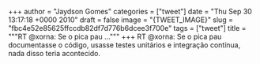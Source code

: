 
+++
author = "Jaydson Gomes"
categories = ["tweet"]
date = "Thu Sep 30 13:17:18 +0000 2010"
draft = false
image = "{TWEET_IMAGE}"
slug = "fbc4e52e85625ffccdb82df7d776b6dcee3f700e"
tags = ["tweet"]
title = """RT @xorna: Se o pica pau ..."""
+++
RT @xorna: Se o pica pau documentasse o código, usasse testes unitários e integração contínua, nada disso teria acontecido.
